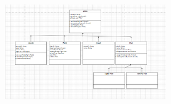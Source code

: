 ![](https://github.com/cetinyazici/OOP/raw/main/OdevUcusYonetimSistemi/image/%C3%96devU%C3%A7u%C5%9FY%C3%B6netimSistemi.png)